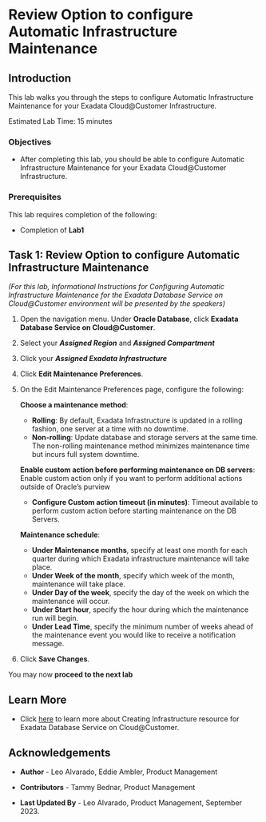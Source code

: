 


# Review Option to configure Automatic Infrastructure Maintenance


## Introduction

This lab walks you through the steps to configure Automatic Infrastructure Maintenance for your Exadata Cloud@Customer Infrastructure.

Estimated Lab Time: 15 minutes

<!-- Watch the video below for a quick walk-through of the lab.
[Create an Exadata Database Service on Cloud@Customer Infrastructure](youtube:DCrivNA5bs8)
-->
### Objectives

-   After completing this lab, you should be able to configure Automatic Infrastructure Maintenance for your Exadata Cloud@Customer Infrastructure.

### Prerequisites

This lab requires completion of the following:

* Completion of **Lab1**

## Task 1: Review Option to configure Automatic Infrastructure Maintenance

*(For this lab, Informational Instructions for Configuring Automatic Infrastructure Maintenance for the Exadata Database Service on Cloud@Customer environment will be presented by the speakers)*

1. Open the navigation menu. Under **Oracle Database**, click **Exadata Database Service on Cloud@Customer**.
   
2. Select your ***Assigned Region*** and ***Assigned Compartment*** 
   
3. Click your ***Assigned Exadata Infrastructure***

4. Click **Edit Maintenance Preferences**.

5. On the Edit Maintenance Preferences page, configure the following:

    **Choose a maintenance method**:

    * **Rolling**: By default, Exadata Infrastructure is updated in a rolling fashion, one server at a time with no downtime.
    * **Non-rolling**: Update database and storage servers at the same time. The non-rolling maintenance method minimizes maintenance time but incurs full system downtime.

    **Enable custom action before performing maintenance on DB servers**: Enable custom action only if you want to perform additional actions outside of Oracle’s purview

    * **Configure Custom action timeout (in minutes)**: Timeout available to perform custom action before starting maintenance on the DB Servers.
    
    **Maintenance schedule**:

    * **Under Maintenance months**, specify at least one month for each quarter during which Exadata infrastructure maintenance will take place. 
    * **Under Week of the month**, specify which week of the month, maintenance will take place. 
    * **Under Day of the week**, specify the day of the week on which the maintenance will occur.
    * **Under Start hour**, specify the hour during which the maintenance run will begin.
    * **Under Lead Time**, specify the minimum number of weeks ahead of the maintenance event you would like to receive a notification message.

6. Click **Save Changes**.

You may now **proceed to the next lab**

## Learn More

* Click [here](https://docs.oracle.com/en/engineered-systems/exadata-cloud-at-customer/ecccm/ecc-provisioning.html#GUID-4CB5B5E1-E853-4CA2-B43D-54CD18A8F28A) to learn more about Creating Infrastructure resource for Exadata Database Service on Cloud@Customer.

## Acknowledgements

* **Author** - Leo Alvarado, Eddie Ambler, Product Management

* **Contributors** - Tammy Bednar, Product Management

* **Last Updated By** - Leo Alvarado, Product Management, September 2023.
